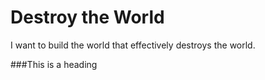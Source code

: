 # Destroy the World
I want to build the world that effectively destroys the world.

###This is a heading
